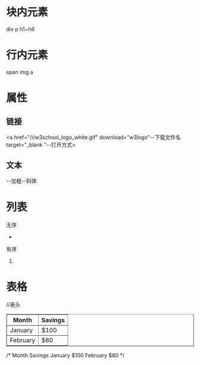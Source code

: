 # 块内元素
div p h1~h6
# 行内元素
span img a

# 属性
## 链接
<a href="/i/w3school_logo_white.gif" download="w3logo"--下载文件名 target="_blank "--打开方式>

## 文本
<p><strong></strong>--加粗<em></em>--斜体</p>








# 列表
无序
<ul>
    <li></li>
</ul>

有序
<ol>
    <li></li>
</ol>

# 表格
<table border="1">
  <tr>
    //表头
    <th>Month</th> 
    <th>Savings</th>
  </tr>
  <tr>
    <td>January</td>
    <td>$100</td>
  </tr>
  <tr>
    <td>February</td>
    <td>$80</td>
  </tr>
</table>

/*
Month	Savings
January	$100
February	$80
*/